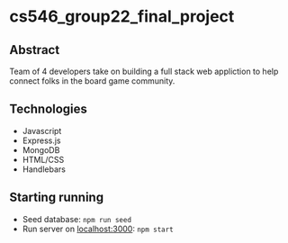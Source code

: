 # cs546_group22_final_project
## Abstract
Team of 4 developers take on building a full stack web appliction to help connect folks in the board game community. 

## Technologies
- Javascript
- Express.js
- MongoDB
- HTML/CSS
- Handlebars

## Starting running
- Seed database: ```npm run seed```
- Run server on [localhost:3000](http://localhost:3000/): ```npm start```
